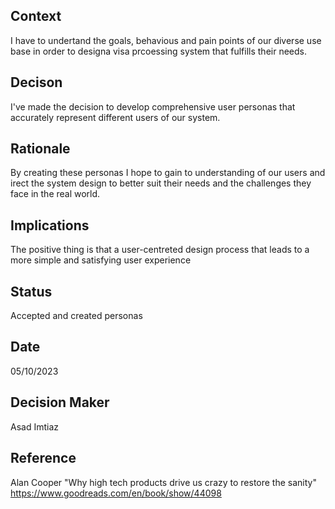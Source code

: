 ## Context

I have to undertand the goals, behavious and pain points of our diverse use base in order to designa visa prcoessing system that fulfills their needs.

## Decison

I've made the decision to develop comprehensive user personas that accurately represent different users of our system.

## Rationale

By creating these personas I hope to gain to understanding of our users and irect the system design to better suit their needs and the challenges they face in the real world.

## Implications

The positive thing is that a user-centreted design process that leads to a more simple and satisfying user experience

## Status

Accepted and created personas

## Date

05/10/2023

## Decision Maker

Asad Imtiaz

## Reference

Alan Cooper "Why high tech products drive us crazy to restore the sanity"
https://www.goodreads.com/en/book/show/44098
